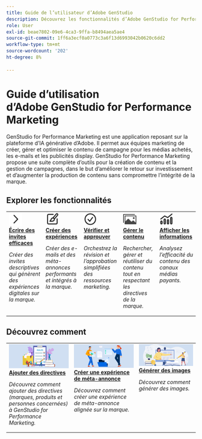 ```yaml
---
title: Guide de l’utilisateur d’Adobe GenStudio
description: Découvrez les fonctionnalités d’Adobe GenStudio for Performance Marketing. Découvrez comment créer des ressources sur la marque, générer des variations et optimiser les expériences.
role: User
exl-id: beae7802-09e6-4ca3-9ffa-b8494aea5ae4
source-git-commit: 1ff6a3ecf0a0773c3a6f13d6993042b0620c6dd2
workflow-type: tm+mt
source-wordcount: '202'
ht-degree: 8%

---
```


# Guide d’utilisation d’Adobe GenStudio for Performance Marketing

GenStudio for Performance Marketing est une application reposant sur la plateforme d’IA générative d’Adobe. Il permet aux équipes marketing de créer, gérer et optimiser le contenu de campagne pour les médias achetés, les e-mails et les publicités display. GenStudio for Performance Marketing propose une suite complète d’outils pour la création de contenu et la gestion de campagnes, dans le but d’améliorer le retour sur investissement et d’augmenter la production de contenu sans compromettre l’intégrité de la marque.

## Explorer les fonctionnalités

<table style="table-layout:fixed">
<tr style="border: 0;">
   <td valign="top">
      <a href="../user-guide/effective-prompts.md">
      <img alt="Chevron droit" src="../assets/icons/icon-chevronRight.svg" width="35">
      </a>
      <div>
         <a href="../user-guide/effective-prompts.md">
         <strong>Écrire des invites efficaces</strong>
         </a>
      </div>
      <p>
         <em>Créer des invites descriptives qui génèrent des expériences digitales sur la marque.</em>
      </p>
   </td>
   <td valign="top">
      <a href="../user-guide/create/overview.md">
      <img alt="Pinceau" src="../assets/icons/icon-create.svg" width="35">
      </a>
      <div>
         <a href="../user-guide/create/overview.md">
         <strong>Créer des expériences</strong>
         </a>
      </div>
      <p>
         <em>Créer des e-mails et des méta-annonces performants et intégrés à la marque.</em>
      </p>
   </td>
   <td valign="top">
      <a href="../user-guide/approvals/overview.md">
      <img alt="Coche" src="../assets/icons/icon-checkmarkCircle.svg" width="35">
      </a>
      <div>
         <a href="../user-guide/approvals/overview.md">
         <strong>Vérifier et approuver</strong>
         </a>
      </div>
      <p>
         <em>Orchestrez la révision et l’approbation simplifiées des ressources marketing.</em>
      </p>
   </td>
   <td valign="top">
      <a href="../user-guide/content/overview.md">
      <img alt="Grille" src="../assets/icons/icon-images.svg" width="35">
      </a>
      <div>
         <a href="../user-guide/content/overview.md">
         <strong>Gérer le contenu</strong>
         </a>
      </div>
      <p>
         <em>Rechercher, gérer et réutiliser du contenu tout en respectant les directives de la marque.</em>
      </p>
   </td>
   <td valign="top">
      <a href="../user-guide/insights/overview.md">
      <img alt="Graphique" src="../assets/icons/icon-dataAnalytics.svg" width="35">
      </a>
      <div>
         <a href="../user-guide/insights/overview.md">
         <strong>Afficher les informations</strong>
         </a>
      </div>
      <p>
         <em>Analysez l’efficacité du contenu des canaux médias payants.</em>
      </p>
   </td>
</tr>
</table>

## Découvrez comment

<table style="table-layout:fixed">
<td valign="top">
   <div>
      <a href="/help/user-guide/guidelines/add-guidelines.md">
      <img alt="Ajout d’instructions" src="../assets/card-guidelines.png">
      <strong>Ajouter des directives</strong>
      </a>
   </div>
   <p>
      <em>Découvrez comment ajouter des directives (marques, produits et personnes concernées) à GenStudio for Performance Marketing.</em>
   </p>
</td>
<td valign="top">
   <div>
      <a href="/help/user-guide/create/create-meta-ad.md">
      <img alt="Personnes déplaçant des fichiers dans un dossier" src="../assets/card-manage-content.png">
      <strong>Créer une expérience de méta-annonce</strong>
      </a>
   </div>
   <p>
      <em>Découvrez comment créer une expérience de méta-annonce alignée sur la marque.</em>
   </p>
</td>
<td valign="top">
   <div>
      <a href="/help/user-guide/create/generate-assets.md">
      <img alt="Idées, livres, crayon, ordinateur" src="../assets/card-create-assets.png">
      <strong>Générer des images</strong>
      </a>
   </div>
   <p>
      <em>Découvrez comment générer des images.</em>
   </p>
</td>
</table>
